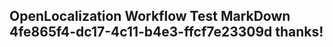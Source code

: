 <properties
ms.topic="hero-topic"
ms.test1="hero-topic"
ms.test2="test"/>


## OpenLocalization Workflow Test MarkDown 4fe865f4-dc17-4c11-b4e3-ffcf7e23309d thanks!



<!--HONumber=Aug16_HO5-->


